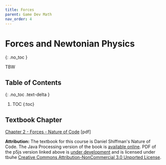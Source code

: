 ```yaml
---
title: Forces
parent: Game Dev Math
nav_order: 4
---
```


<!--prettier-ignore-start-->
# Forces and Newtonian Physics 
{: .no_toc }

TBW

## Table of Contents
{: .no_toc .text-delta }  

1. TOC
{:toc}

<!--prettier-ignore-end-->

## Textbook Chapter

[Chapter 2 - Forces - Nature of Code](/Applied-Math-For-Games-1/assets/pdf/noc_chp2_2020_draft.pdf) [pdf]

**Attribution:** The textbook for this course is Daniel Shiffman's Nature of Code. The Java Processing version of the book is [available online](https://natureofcode.com/book/). PDF of the p5js version linked above is [under development](https://github.com/nature-of-code/noc-book-2) and is licensed under tbuhe [Creative Commons Attribution-NonCommercial 3.0 Unported License](http://creativecommons.org/licenses/by-nc/3.0/).
